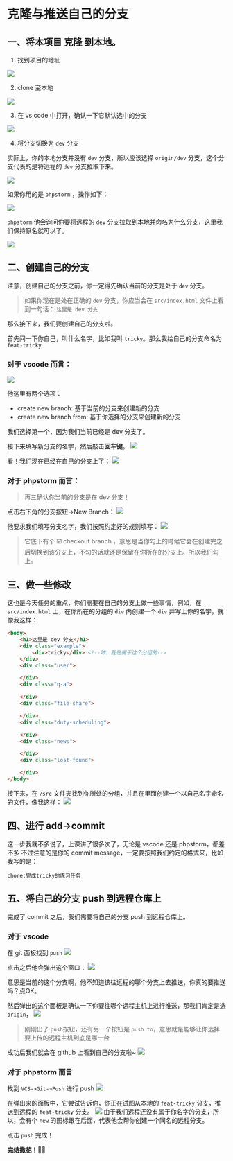 # 克隆与推送自己的分支

## 一、将本项目 **克隆** 到本地。

1. 找到项目的地址

![](pics/2019-11-08-16-27-11.png)

2. clone 至本地

![](pics/2019-11-08-16-28-54.png)

3. 在 vs code 中打开，确认一下它默认选中的分支

![](pics/2019-11-08-16-30-36.png)

4. 将分支切换为 `dev` 分支

实际上，你的本地分支并没有 `dev` 分支，所以应该选择 `origin/dev` 分支，这个分支代表的是将远程的 `dev` 分支拉取下来。

![](pics/2019-11-08-16-31-42.png)

如果你用的是 `phpstorm` ，操作如下：

![](pics/2019-11-08-16-35-18.png)

`phpstorm` 他会询问你要将远程的 `dev` 分支拉取到本地并命名为什么分支，这里我们保持原名就可以了。

![](pics/2019-11-08-16-36-11.png)

## 二、创建自己的分支

注意，创建自己的分支之前，你一定得先确认当前的分支是处于 `dev` 分支。

> 如果你现在是处在正确的 `dev` 分支，你应当会在 `src/index.html` 文件上看到一句话： `这里是 dev 分支`

那么接下来，我们要创建自己的分支啦。

首先问一下你自己，叫什么名字，比如我叫 `tricky`。那么我给自己的分支命名为 `feat-tricky`


### 对于 vscode 而言：

![](pics/2019-11-08-16-45-22.png)

他这里有两个选项：
- create new branch: 基于当前的分支来创建新的分支
- create new branch from: 基于你选择的分支来创建新的分支

我们选择第一个，因为我们当前已经是 dev 分支了。

接下来填写新分支的名字，然后敲击**回车键**。
![](pics/2019-11-08-16-48-16.png)

看！我们现在已经在自己的分支上了：
![](pics/2019-11-08-16-49-20.png)

### 对于 phpstorm 而言：

> 再三确认你当前的分支是在 dev 分支！

点击右下角的分支按钮->New Branch：
![](pics/2019-11-08-16-50-51.png)

他要求我们填写分支名字，我们按照约定好的规则填写：
![](pics/2019-11-08-16-51-43.png)

> 它底下有个 ☑️ checkout branch ，意思是当你勾上的时候它会在创建完之后切换到该分支上，不勾的话就还是保留在你所在的分支上。所以我们勾上。

## 三、做一些修改

这也是今天任务的重点，你们需要在自己的分支上做一些事情，例如，在 `src/index.html` 上，在你所在的分组的 `div` 内创建一个 `div` 并写上你的名字，就像我这样：

```html
<body>
    <h1>这里是 dev 分支</h1>
    <div class="example">
        <div>tricky</div> <!--哝，我是属于这个分组的-->
    </div>
    <div class="user">

    </div>
    <div class="q-a">

    </div>
    <div class="file-share">

    </div>
    <div class="duty-scheduling">

    </div>
    <div class="news">

    </div>
    <div class="lost-found">

    </div>
</body>
```

接下来，在 `/src` 文件夹找到你所处的分组，并且在里面创建一个以自己名字命名的文件，像我这样：
![](pics/2019-11-08-17-00-53.png)

## 四、进行 add->commit
这一步我就不多说了，上课讲了很多次了，无论是 vscode 还是 phpstorm，都差不多
不过注意的是你的 commit message，一定要按照我们约定的格式来，比如我写的是：
```
chore:完成tricky的练习任务
```

## 五、将自己的分支 push 到远程仓库上

完成了 commit 之后，我们需要将自己的分支 push 到远程仓库上。

### 对于 vscode

在 git 面板找到 `push`
![](pics/2019-11-08-17-09-47.png)

点击之后他会弹出这个窗口：
![](pics/2019-11-08-17-11-42.png)

意思是当前的这个分支啊，他不知道该往远程的哪个分支上去推送，你真的要推送吗？点OK。

然后弹出的这个面板是确认一下你要往哪个远程主机上进行推送，那我们肯定是选 `origin`，
![](pics/2019-11-08-17-12-54.png)

> 刚刚出了 `push`按钮，还有另一个按钮是 `push to`，意思就是能够让你选择要上传的远程主机到底是哪一台


成功后我们就会在 github 上看到自己的分支啦~
![](pics/2019-11-08-17-14-40.png)


### 对于 phpstorm 而言

找到 `VCS->Git->Push` 进行 push
![](pics/2019-11-08-17-06-21.png)

在弹出来的面板中，它尝试告诉你，你正在试图从本地的 `feat-tricky` 分支，推送到远程的 `feat-tricky` 分支。
![](pics/2019-11-08-17-07-16.png)
由于我们远程还没有属于你名字的分支，所以，会有个 `new` 的图标跟在后面，代表他会帮你创建一个同名的远程分支。

点击 `push` 完成！




**完结撒花！🎉🎉**